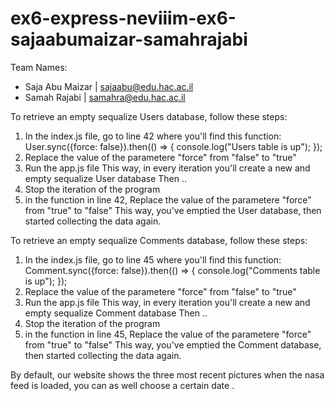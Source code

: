 # ex6-express-neviiim-ex6-sajaabumaizar-samahrajabi

Team Names:
* Saja Abu Maizar | sajaabu@edu.hac.ac.il
* Samah Rajabi | samahra@edu.hac.ac.il

To retrieve an empty sequalize Users database, follow these steps:
1. In the index.js file, go to line 42 where you'll find this function:
User.sync({force: false}).then(() => {
  console.log("Users table is up");
});
2. Replace the value of the parametere "force" from "false" to "true"
3. Run the app.js file
This way, in every iteration you'll create a new and empty sequalize User database
Then ..
4. Stop the iteration of the program
5. in the function in line 42, Replace the value of the parametere "force" from "true" to "false"
This way, you've emptied the User database, then started collecting the data again.


To retrieve an empty sequalize Comments database, follow these steps:
1. In the index.js file, go to line 45 where you'll find this function:
Comment.sync({force: false}).then(() => {
  console.log("Comments table is up");
});
2. Replace the value of the parametere "force" from "false" to "true"
3. Run the app.js file
This way, in every iteration you'll create a new and empty sequalize Comment database
Then ..
4. Stop the iteration of the program
5. in the function in line 45, Replace the value of the parametere "force" from "true" to "false"
This way, you've emptied the Comment database, then started collecting the data again.

By default, our website shows the three most recent pictures when the nasa feed is loaded, you can as well choose a certain date .
